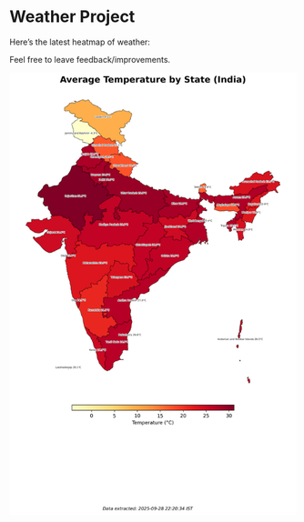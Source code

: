 # Weather Project

Here’s the latest heatmap of weather:

Feel free to leave feedback/improvements.

![India Heatmap](docs/assets/india_heatmap.png?v=D9675C)
